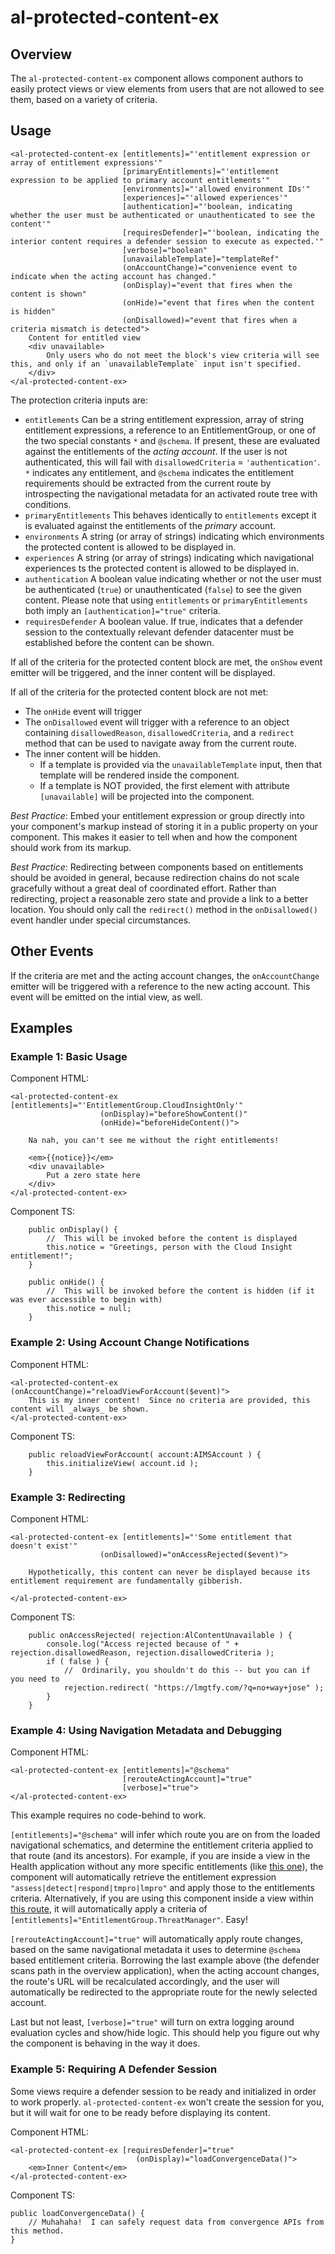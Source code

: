 # al-protected-content-ex

## Overview

The `al-protected-content-ex` component allows component authors to easily protect views or view elements from users that are not allowed to see them, based on a variety of criteria.

## Usage

```
<al-protected-content-ex [entitlements]="'entitlement expression or array of entitlement expressions'"
                         [primaryEntitlements]="'entitlement expression to be applied to primary account entitlements'"
                         [environments]="'allowed environment IDs'"
                         [experiences]="'allowed experiences'"
                         [authentication]="'boolean, indicating whether the user must be authenticated or unauthenticated to see the content'"
                         [requiresDefender]="'boolean, indicating the interior content requires a defender session to execute as expected.'"
                         [verbose]="boolean"
                         [unavailableTemplate]="templateRef"
                         (onAccountChange)="convenience event to indicate when the acting account has changed."
                         (onDisplay)="event that fires when the content is shown"
                         (onHide)="event that fires when the content is hidden"
                         (onDisallowed)="event that fires when a criteria mismatch is detected">
    Content for entitled view
    <div unavailable>
        Only users who do not meet the block's view criteria will see this, and only if an `unavailableTemplate` input isn't specified.
    </div>
</al-protected-content-ex>
```
The protection criteria inputs are:

- `entitlements` Can be a string entitlement expression, array of string entitlement expressions, a reference to an EntitlementGroup, or one of the two special constants `*` and `@schema`.  If present, these are evaluated against the entitlements of the _acting account_.  If the user is not authenticated, this will fail with `disallowedCriteria` = `'authentication'`.  `*` indicates any entitlement, and `@schema` indicates the entitlement requirements should be extracted from the current route by introspecting the navigational metadata for an activated route tree with conditions.
- `primaryEntitlements` This behaves identically to `entitlements` except it is evaluated against the entitlements of the _primary_ account.
- `environments` A string (or array of strings) indicating which environments the protected content is allowed to be displayed in.
- `experiences` A string (or array of strings) indicating which navigational experiences ts the protected content is allowed to be displayed in.
- `authentication` A boolean value indicating whether or not the user must be authenticated (`true`) or unauthenticated (`false`) to see the given content.  Please note that using `entitlements` or `primaryEntitlements` both imply an `[authentication]="true"` criteria.
- `requiresDefender` A boolean value.  If true, indicates that a defender session to the contextually relevant defender datacenter must be established before the content can be shown.

If all of the criteria for the protected content block are met, the `onShow` event emitter will be triggered, and the inner content will be displayed.

If all of the criteria for the protected content block are not met:
- The `onHide` event will trigger
- The `onDisallowed` event will trigger with a reference to an object containing `disallowedReason`, `disallowedCriteria`, and a `redirect` method that can be used to navigate away from the current route.
- The inner content will be hidden.  
    - If a template is provided via the `unavailableTemplate` input, then that template will be rendered inside the component.
    - If a template is NOT provided, the first element with attribute `[unavailable]` will be projected into the component.

_Best Practice_: Embed your entitlement expression or group directly into your component's markup instead of storing it in a public property on your component.  This makes it easier to tell when and how the component should work from its markup.

_Best Practice_: Redirecting between components based on entitlements should be avoided in general, because redirection chains do not scale gracefully without a great deal of coordinated effort.  Rather than redirecting, project a reasonable zero state and provide a link to a better location.  You should only call the `redirect()` method in the `onDisallowed()` event handler under special circumstances.

## Other Events

If the criteria are met and the acting account changes, the `onAccountChange` emitter will be triggered with a reference to the new acting account.  This event will be emitted on the intial view, as well.

## Examples

### Example 1: Basic Usage

Component HTML:

```
<al-protected-content-ex [entitlements]="'EntitlementGroup.CloudInsightOnly'"
                    (onDisplay)="beforeShowContent()"
                    (onHide)="beforeHideContent()">

    Na nah, you can't see me without the right entitlements!

    <em>{{notice}}</em>
    <div unavailable>
        Put a zero state here
    </div>
</al-protected-content-ex>
```

Component TS:

```
    public onDisplay() {
        //  This will be invoked before the content is displayed
        this.notice = "Greetings, person with the Cloud Insight entitlement!";
    }

    public onHide() {
        //  This will be invoked before the content is hidden (if it was ever accessible to begin with)
        this.notice = null;
    }
```

### Example 2: Using Account Change Notifications

Component HTML:

```
<al-protected-content-ex (onAccountChange)="reloadViewForAccount($event)">
    This is my inner content!  Since no criteria are provided, this content will _always_ be shown. 
</al-protected-content-ex>
```

Component TS:

```
    public reloadViewForAccount( account:AIMSAccount ) {
        this.initializeView( account.id );
    }
```

### Example 3: Redirecting

Component HTML:

```
<al-protected-content-ex [entitlements]="'Some entitlement that doesn't exist'"
                    (onDisallowed)="onAccessRejected($event)">

    Hypothetically, this content can never be displayed because its entitlement requirement are fundamentally gibberish.

</al-protected-content-ex>
```

Component TS:

```
    public onAccessRejected( rejection:AlContentUnavailable ) {
        console.log("Access rejected because of " + rejection.disallowedReason, rejection.disallowedCriteria );
        if ( false ) {
            //  Ordinarily, you shouldn't do this -- but you can if you need to
            rejection.redirect( "https://lmgtfy.com/?q=no+way+jose" );
        }
    }
```

### Example 4: Using Navigation Metadata and Debugging

Component HTML:

```
<al-protected-content-ex [entitlements]="@schema"
                         [rerouteActingAccount]="true"
                         [verbose]="true">
</al-protected-content-ex>
```

This example requires no code-behind to work.

`[entitlements]="@schema"` will infer which route you are on from the loaded navigational schematics, and determine the entitlement criteria applied to that route (and its ancestors). For example, if you are inside a view in the Health application without any more specific entitlements (like [this one](https://algithub.pd.alertlogic.net/defender/ui-metadata/blob/master/navigation-schemas/siemless/primary.json#L52)), the component will automatically retrieve the entitlement expression `"assess|detect|respond|tmpro|lmpro"` and apply those to the entitlements criteria.
Alternatively, if you are using this component inside a view within [this route](https://algithub.pd.alertlogic.net/defender/ui-metadata/blob/master/navigation-schemas/cie-plus2/sidenav.overview.json#L68), it will automatically apply a criteria of `[entitlements]="EntitlementGroup.ThreatManager"`.  Easy!

`[rerouteActingAccount]="true"` will automatically apply route changes, based on the same navigational metadata it uses to determine `@schema` based entitlement criteria.  Borrowing the last example above (the defender scans path in the overview application), when the acting account changes, the route's URL will be recalculated accordingly, and the user will automatically be redirected to the appropriate route for the newly selected account.

Last but not least, `[verbose]="true"` will turn on extra logging around evaluation cycles and show/hide logic.  This should help you figure out why the component is behaving in the way it does.

### Example 5: Requiring A Defender Session

Some views require a defender session to be ready and initialized in order to work properly.  `al-protected-content-ex` won't create the session for you, but it will wait for one to be ready before displaying its content.

Component HTML:

```
<al-protected-content-ex [requiresDefender]="true"
							(onDisplay)="loadConvergenceData()">
    <em>Inner Content</em>
</al-protected-content-ex>	
```

Component TS:

```
public loadConvergenceData() {
    // Muhahaha!  I can safely request data from convergence APIs from this method.
}
```

